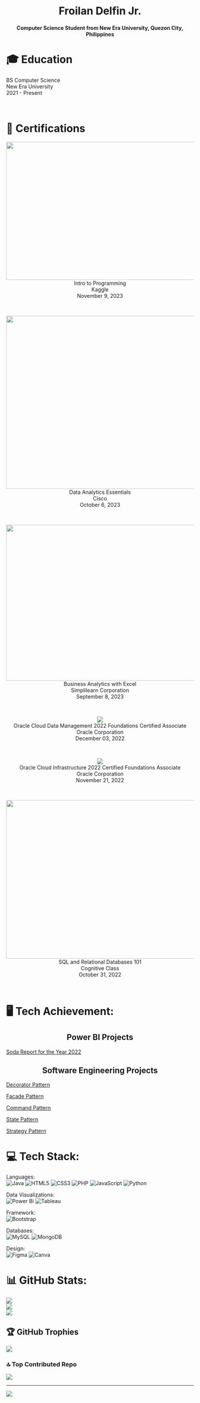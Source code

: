 <h1 align="center">Froilan Delfin Jr.</h1>
<h4 align="center">Computer Science Student from New Era University, Quezon City, Philippines</h4>

# 🎓 Education
<p>BS Computer Science<br>
New Era University<br>
2021 - Present</p><br>

# 📒 Certifications

<p align="center"><a href="https://www.kaggle.com/learn/certification/froilandelfinjr/intro-to-programming"><img src="https://github.com/user-attachments/assets/f5d1ed45-9a9f-4c46-9e96-080c638c664c" width="600" height="370"></a><br>
Intro to Programming<br>
Kaggle<br>
November 9, 2023</p>
<br>

<p align="center"><a href="https://www.credly.com/badges/7fbfa36e-e068-43a4-a516-0079fe408ff4/public_url"><img src="https://github.com/user-attachments/assets/22ebdddd-2a27-4ee7-9570-bc6e2783b1d7" width="600" height="464"></a><br>
Data Analytics Essentials<br>
Cisco<br>
October 6, 2023</p>
<br>

<p align="center"><a href="https://simpli-web.app.link/e/ZFmbgeTE9Kb"><img src="https://github.com/user-attachments/assets/cebeec48-6b1f-4b57-a3fb-4aacf2657936" width="600" height="418"></a><br>
Business Analytics with Excel<br>
Simplilearn Corporation<br>
September 8, 2023</p>
<br>

<p align="center"><a href="https://catalog-education.oracle.com/pls/certview/sharebadge?id=A22349219341FE52A7DAE79BF7A09041989E2AC1A22568138D068A46CECB885A"><img src="https://github.com/user-attachments/assets/6e65575a-2ca5-4062-b483-4141977368cb"></a><br>
Oracle Cloud Data Management 2022 Foundations Certified Associate<br>
Oracle Corporation<br>
December 03, 2022</p>
<br>

<p align="center"><a href="https://catalog-education.oracle.com/pls/certview/sharebadge?id=47EDC181D2757E7B662821F895E6FA6713A635C4210DDBEBA1FBBCC2193A2D82"><img src="https://github.com/user-attachments/assets/3995cd1f-224b-41c3-a30b-eda02a7c6ab8"></a><br>
Oracle Cloud Infrastructure 2022 Certified Foundations Associate<br>
Oracle Corporation<br>
November 21, 2022</p>
<br>

<p align="center"><a href="https://courses.cognitiveclass.ai/certificates/18620b0497104b7498620f52fa483626#"><img src="https://github.com/user-attachments/assets/6a9ac30b-14bb-43e7-9eaf-ad4530ddef08" width="600" height="425"></a><br>
SQL and Relational Databases 101<br>
Cognitive Class<br>
October 31, 2022</p>
<br>

# 🖥️ Tech Achievement:
<h2 align="center">Power BI Projects</h2>
<p><a href="https://app.powerbi.com/view?r=eyJrIjoiNWFjYTE5OTMtODA4MC00MTAwLThjNmQtNWY0NzEwMWE5MDYzIiwidCI6ImQyMWUwYTU3LTdjMjYtNDZiYy1iYTliLTk5NjQxYzA5NTU5YSIsImMiOjEwfQ%3D%3D">Soda Report for the Year 2022</a></p>

<h2 align="center">Software Engineering Projects</h2>
<p><a href="https://github.com/FroilanDelfinJr/decoratorPattern">Decorator Pattern</a></p>
<p><a href="https://github.com/FroilanDelfinJr/facadePattern">Facade Pattern</a></p>
<p><a href="https://github.com/FroilanDelfinJr/commandPattern">Command Pattern</a></p>
<p><a href="https://github.com/FroilanDelfinJr/StatePattern">State Pattern</a></p>
<p><a href="https://github.com/FroilanDelfinJr/StrategyPattern">Strategy Pattern</a></p>

# 💻 Tech Stack:

Languages:<br>
![Java](https://img.shields.io/badge/java-%23ED8B00.svg?style=for-the-badge&logo=openjdk&logoColor=white) ![HTML5](https://img.shields.io/badge/html5-%23E34F26.svg?style=for-the-badge&logo=html5&logoColor=white) ![CSS3](https://img.shields.io/badge/css3-%231572B6.svg?style=for-the-badge&logo=css3&logoColor=white) ![PHP](https://img.shields.io/badge/php-%23777BB4.svg?style=for-the-badge&logo=php&logoColor=white) ![JavaScript](https://img.shields.io/badge/javascript-%23323330.svg?style=for-the-badge&logo=javascript&logoColor=%23F7DF1E) ![Python](https://img.shields.io/badge/python-3670A0?style=for-the-badge&logo=python&logoColor=ffdd54)

Data Visualizations:<br>
![Power Bi](https://img.shields.io/badge/power_bi-F2C811?style=for-the-badge&logo=powerbi&logoColor=black) ![Tableau](https://img.shields.io/badge/Tableau-white?style=for-the-badge&logo=%23E97627)

Framework:<br>
![Bootstrap](https://img.shields.io/badge/bootstrap-%238511FA.svg?style=for-the-badge&logo=bootstrap&logoColor=white)
 
Databases:<br>
![MySQL](https://img.shields.io/badge/mysql-4479A1.svg?style=for-the-badge&logo=mysql&logoColor=white) ![MongoDB](https://img.shields.io/badge/MongoDB-%234ea94b.svg?style=for-the-badge&logo=mongodb&logoColor=white)

Design:<br>
![Figma](https://img.shields.io/badge/figma-%23F24E1E.svg?style=for-the-badge&logo=figma&logoColor=white) ![Canva](https://img.shields.io/badge/Canva-%2300C4CC.svg?style=for-the-badge&logo=Canva&logoColor=white)

# 📊 GitHub Stats:
![](https://github-readme-stats.vercel.app/api?username=FroilanDelfinJr&theme=dark&hide_border=false&include_all_commits=false&count_private=false)<br/>
![](https://github-readme-streak-stats.herokuapp.com/?user=FroilanDelfinJr&theme=dark&hide_border=false)<br/>
![](https://github-readme-stats.vercel.app/api/top-langs/?username=FroilanDelfinJr&theme=dark&hide_border=false&include_all_commits=false&count_private=false&layout=compact)

## 🏆 GitHub Trophies
![](https://github-profile-trophy.vercel.app/?username=FroilanDelfinJr&theme=radical&no-frame=false&no-bg=true&margin-w=4)

### 🔝 Top Contributed Repo
![](https://github-contributor-stats.vercel.app/api?username=FroilanDelfinJr&limit=5&theme=dark&combine_all_yearly_contributions=true)

---
[![](https://visitcount.itsvg.in/api?id=FroilanDelfinJr&icon=0&color=0)](https://visitcount.itsvg.in)

<!-- Proudly created with GPRM ( https://gprm.itsvg.in ) -->

